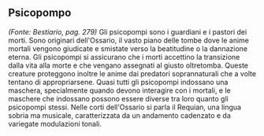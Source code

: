 ## **Psicopompo**

_(Fonte: Bestiario, pag. 279)_ Gli psicopompi sono i guardiani e i pastori dei
morti. Sono originari dell'Ossario, il vasto piano delle tombe dove le anime
mortali vengono giudicate e smistate verso la beatitudine o la dannazione
eterna. Gli psicopompi si assicurano che i morti accettino la transizione dalla
vita alla morte e che vengano assegnati al giusto oltretomba. Queste creature
proteggono inoltre le anime dai predatori soprannaturali che a volte tentano di
appropriarsene. Quasi tutti gli psicopompi indossano una maschera, specialmente
quando devono interagire con i mortali, e le maschere che indossano possono
essere diverse tra loro quanto gli psicopompi stessi. Nelle corti dell'Ossario
si parla il Requian, una lingua sobria ma musicale, caratterizzata da un
andamento cadenzato e da variegate modulazioni tonali.
